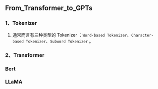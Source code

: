 ## From_Transformer_to_GPTs

### 1、Tokenizer

1. 通常而言有三种类型的 Tokenizer ：`Word-based Tokenizer`、`Character-based Tokenizer`、`Subword Tokenizer` 。

### 2、Transformer


### Bert

### LLaMA
